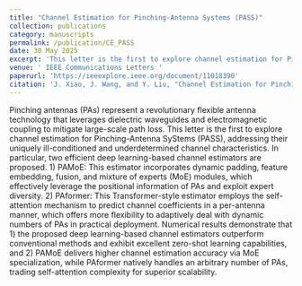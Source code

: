 ```yaml
---
title: "Channel Estimation for Pinching-Antenna Systems (PASS)"
collection: publications
category: manuscripts
permalink: /publication/CE_PASS
date: 30 May 2025
excerpt: 'This letter is the first to explore channel estimation for Pinching-Antenna SyStems (PASS), addressing their uniquely ill-conditioned and underdetermined channel characteristics. In particular, two efficient deep learning-based channel estimators are proposed. 1) PAMoE: This estimator incorporates dynamic padding, feature embedding, fusion, and mixture of experts (MoE) modules, which effectively leverage the positional information of PAs and exploit expert diversity. 2) PAformer: This Transformer-style estimator employs the self-attention mechanism to predict channel coefficients in a per-antenna manner, which offers more flexibility to adaptively deal with dynamic numbers of PAs in practical deployment. The code is available at [PASS](https://github.com/WiCi-Lab/Channel-Estimation-for-Pinching-Antenna-Systems)'
venue: ' IEEE Communications Letters '
paperurl: 'https://ieeexplore.ieee.org/document/11018390'
citation: 'J. Xiao, J. Wang, and Y. Liu, "Channel Estimation for Pinching-Antenna Systems (PASS)," in IEEE Communications Letters. 2025.'
---
```


Pinching antennas (PAs) represent a revolutionary flexible antenna technology that leverages dielectric waveguides and electromagnetic coupling to mitigate large-scale path
loss. This letter is the first to explore channel estimation for Pinching-Antenna SyStems (PASS), addressing their uniquely ill-conditioned and underdetermined channel characteristics. In
particular, two efficient deep learning-based channel estimators are proposed. 1) PAMoE: This estimator incorporates dynamic padding, feature embedding, fusion, and mixture of experts
(MoE) modules, which effectively leverage the positional information of PAs and exploit expert diversity. 2) PAformer: This Transformer-style estimator employs the self-attention mechanism to predict channel coefficients in a per-antenna manner,
which offers more flexibility to adaptively deal with dynamic numbers of PAs in practical deployment. Numerical results demonstrate that 1) the proposed deep learning-based channel
estimators outperform conventional methods and exhibit excellent zero-shot learning capabilities, and 2) PAMoE delivers higher channel estimation accuracy via MoE specialization, while
PAformer natively handles an arbitrary number of PAs, trading self-attention complexity for superior scalability.
